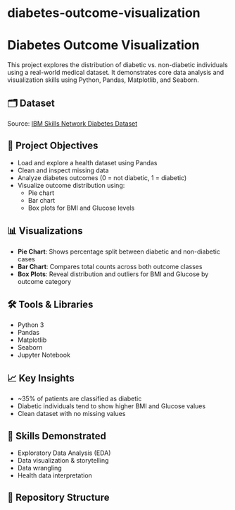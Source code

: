 # diabetes-outcome-visualization
# Diabetes Outcome Visualization

This project explores the distribution of diabetic vs. non-diabetic individuals using a real-world medical dataset. It demonstrates core data analysis and visualization skills using Python, Pandas, Matplotlib, and Seaborn.

## 🗂️ Dataset

Source: [IBM Skills Network Diabetes Dataset](https://cf-courses-data.s3.us.cloud-object-storage.appdomain.cloud/IBMDeveloperSkillsNetwork-PY0101EN-SkillsNetwork/labs/Module%205/data/diabetes.csv)

## 📌 Project Objectives

- Load and explore a health dataset using Pandas
- Clean and inspect missing data
- Analyze diabetes outcomes (0 = not diabetic, 1 = diabetic)
- Visualize outcome distribution using:
  - Pie chart
  - Bar chart
  - Box plots for BMI and Glucose levels

## 📊 Visualizations

- **Pie Chart**: Shows percentage split between diabetic and non-diabetic cases  
- **Bar Chart**: Compares total counts across both outcome classes  
- **Box Plots**: Reveal distribution and outliers for BMI and Glucose by outcome category

## 🛠️ Tools & Libraries

- Python 3
- Pandas
- Matplotlib
- Seaborn
- Jupyter Notebook

## 📈 Key Insights

- ~35% of patients are classified as diabetic
- Diabetic individuals tend to show higher BMI and Glucose values
- Clean dataset with no missing values

## 🧠 Skills Demonstrated

- Exploratory Data Analysis (EDA)
- Data visualization & storytelling
- Data wrangling
- Health data interpretation

## 📂 Repository Structure


